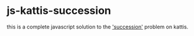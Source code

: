 # js-kattis-succession
this is a complete javascript solution to the ['succession'](https://open.kattis.com/problems/succession) problem on kattis.
